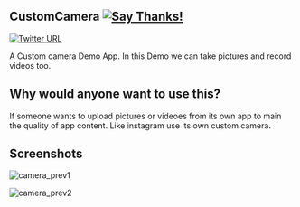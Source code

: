 ## CustomCamera [![Say Thanks!](https://img.shields.io/badge/Say%20Thanks-!-1EAEDB.svg)](https://saythanks.io/to/GitEliteNovice)
[![Twitter URL](https://img.shields.io/twitter/url/https/twitter.com/fold_left.svg?style=social&label=Follow%20%40elite_novice)](https://twitter.com/elite_novice)

A Custom camera Demo App. In this Demo we can take pictures and record videos too.


## Why would anyone want to use this?
If someone wants to upload pictures or videoes from its own app to main the quality of app content. Like instagram use its own custom camera.  

## Screenshots
![camera_prev1](https://user-images.githubusercontent.com/15318984/43355909-b9f91cee-9283-11e8-9f86-a245b22d3df5.png)

![camera_prev2](https://user-images.githubusercontent.com/15318984/43355910-ba34d8b0-9283-11e8-987a-8e457c8878dd.png)

